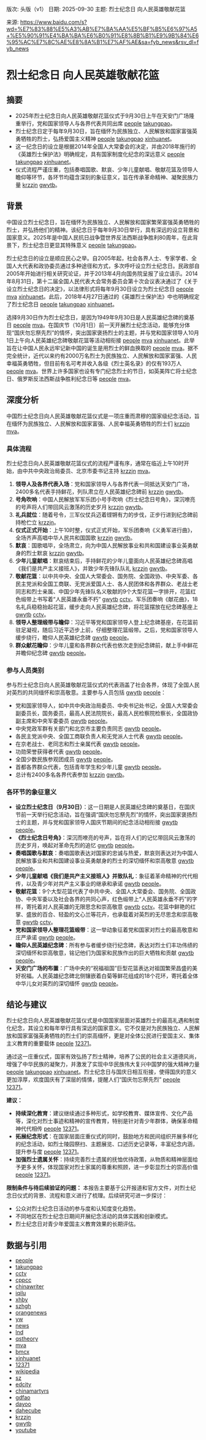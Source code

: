 版次: 头版（v1）
日期: 2025-09-30
主题: 烈士纪念日 向人民英雄敬献花篮

来源: https://www.baidu.com/s?wd=%E7%83%88%E5%A3%AB%E7%BA%AA%E5%BF%B5%E6%97%A5+%E5%90%91%E4%BA%BA%E6%B0%91%E8%8B%B1%E9%9B%84%E6%95%AC%E7%8C%AE%E8%8A%B1%E7%AF%AE&sa=fyb_news&rsv_dl=fyb_news

# 烈士纪念日 向人民英雄敬献花篮

## 摘要
- 2025年烈士纪念日向人民英雄敬献花篮仪式于9月30日上午在天安门广场隆重举行，党和国家领导人与各界代表共同出席 [people](https://vertexaisearch.cloud.google.com/grounding-api-redirect/AUZIYQGHqvykNWrFjj36lzqrOA3ezFdY2rHe3wsTDZ4eYEEYCyMQsB1_9Vg_9nmKGIG9gT8uZt7h-Gv3te9N6-8xrWtXLONWxctGNASC4Nhh_fk74ft9We4yw0t8YBp-iCVgZjCD0mAO_3dCEBfwwX0g8jYBBObNh30=) [takungpao](https://vertexaisearch.cloud.google.com/grounding-api-redirect/AUZIYQFmJRz-ykwzgP6jGaMU-zOvRtYH5xxhOUXbB2UYIJ8ma1xy1a5nFXToXjyAN7Iyrz6_V8UJ0c2QRS8nTZ4ziqtiecCrs9-ooKt8ZKIPsmiTSKZYdm9vH8-dwJGbjHs2QkBBZTs_TyDQot3DoRJjWdQ3vDC6jgc5hQ==)。
- 烈士纪念日定于每年9月30日，旨在缅怀为民族独立、人民解放和国家富强英勇牺牲的烈士，弘扬爱国主义精神 [people](https://vertexaisearch.cloud.google.com/grounding-api-redirect/AUZIYQGHqvykNWrFjj36lzqrOA3ezFdY2rHe3wsTDZ4eYEEYCyMQsB1_9Vg_9nmKGIG9gT8uZt7h-Gv3te9N6-8xrWtXLONWxctGNASC4Nhh_fk74ft9We4yw0t8YBp-iCVgZjCD0mAO_3dCEBfwwX0g8jYBBObNh30=) [takungpao](https://vertexaisearch.cloud.google.com/grounding-api-redirect/AUZIYQFmJRz-ykwzgP6jGaMU-zOvRtYH5xxhOUXbB2UYIJ8ma1xy1a5nFXToXjyAN7Iyrz6_V8UJ0c2QRS8nTZ4ziqtiecCrs9-ooKt8ZKIPsmiTSKZYdm9vH8-dwJGbjHs2QkBBZTs_TyDQot3DoRJjWdQ3vDC6jgc5hQ==) [xinhuanet](https://vertexaisearch.cloud.google.com/grounding-api-redirect/AUZIYQEhDUbVF7aVhwnD2kMeZj5nTZacfUVKWgb8ipi6ixu14xsusVdk2FUT3thPddetvL5CmS9k_Ki4vS5caE5O9gd-l9IEeuKxdWDPKiviQ044B9AEhes8a-WFfuic9or-rRhAQQsSKzIr5n7SK438eXnprEKPo98=)。
- 这一纪念日的设立是根据2014年全国人大常委会的决定，并由2018年施行的《英雄烈士保护法》明确规定，具有国家制度化纪念的深远意义 [people](https://vertexaisearch.cloud.google.com/grounding-api-redirect/AUZIYQGHqvykNWrFjj36lzqrOA3ezFdY2rHe3wsTDZ4eYEEYCyMQsB1_9Vg_9nmKGIG9gT8uZt7h-Gv3te9N6-8xrWtXLONWxctGNASC4Nhh_fk74ft9We4yw0t8YBp-iCVgZjCD0mAO_3dCEBfwwX0g8jYBBObNh30=) [takungpao](https://vertexaisearch.cloud.google.com/grounding-api-redirect/AUZIYQFmJRz-ykwzgP6jGaMU-zOvRtYH5xxhOUXbB2UYIJ8ma1xy1a5nFXToXjyAN7Iyrz6_V8UJ0c2QRS8nTZ4ziqtiecCrs9-ooKt8ZKIPsmiTSKZYdm9vH8-dwJGbjHs2QkBBZTs_TyDQot3DoRJjWdQ3vDC6jgc5hQ==) [xinhuanet](https://vertexaisearch.cloud.google.com/grounding-api-redirect/AUZIYQEhDUbVF7aVhwnD2kMeZj5nTZacfUVKWgb8ipi6ixu14xsusVdk2FUT3thPddetvL5CmS9k_Ki4vS5caE5O9gd-l9IEeuKxdWDPKiviQ044B9AEhes8a-WFfuic9or-rRhAQQsSKzIr5n7SK438eXnprEKPo98=)。
- 仪式流程严谨庄重，包括奏唱国歌、默哀、少年儿童献唱、敬献花篮及领导人瞻仰等环节，各环节均蕴含深刻的象征意义，旨在传承革命精神、凝聚民族力量 [krzzjn](https://vertexaisearch.cloud.google.com/grounding-api-redirect/AUZIYQGdVVYbe4FLm2xnqJk3fhpSiOhhs74u7l2iAuQ_LFXhdOsHAzb7vp3rK4IiPGkCvft4rdcB9mWgxINJXG-DOIoI2NidWT_nZNKbGuJdIyGnplZ1sfS5zq8hpTcYX8C92SQKqK4y) [gwytb](https://vertexaisearch.cloud.google.com/grounding-api-redirect/AUZIYQGBRcERW53wSjZH6970ZZU_5c6AEjA3lIrLlDK27xnZZ5GstisycbIpXaoOnZhaskABIvvtqAQTgvGmNBqX75ZkeokirlHQ_S4uj68JzN_Ls2VRshQVxWUFvdiaGg6eeDwnOogKCP-o4iLW5mNt1kpSGnL1wgymQyKBVqI=)。

## 背景
中国设立烈士纪念日，旨在缅怀为民族独立、人民解放和国家繁荣富强英勇牺牲的烈士，并弘扬他们的精神。该纪念日于每年9月30日举行，具有深远的设立背景和国家意义。2025年是中国人民抗日战争暨世界反法西斯战争胜利80周年，在此背景下，烈士纪念日更显其特殊意义 [people](https://vertexaisearch.cloud.google.com/grounding-api-redirect/AUZIYQGHqvykNWrFjj36lzqrOA3ezFdY2rHe3wsTDZ4eYEEYCyMQsB1_9Vg_9nmKGIG9gT8uZt7h-Gv3te9N6-8xrWtXLONWxctGNASC4Nhh_fk74ft9We4yw0t8YBp-iCVgZjCD0mAO_3dCEBfwwX0g8jYBBObNh30=) [takungpao](https://vertexaisearch.cloud.google.com/grounding-api-redirect/AUZIYQFmJRz-ykwzgP6jGaMU-zOvRtYH5xxhOUXbB2UYIJ8ma1xy1a5nFXToXjyAN7Iyrz6_V8UJ0c2QRS8nTZ4ziqtiecCrs9-ooKt8ZKIPsmiTSKZYdm9vH8-dwJGbjHs2QkBBZTs_TyDQot3DoRJjWdQ3vDC6jgc5hQ==)。

烈士纪念日的设立是顺应民心之举。自2005年起，社会各界人士、专家学者、全国人大代表和政协委员通过多种途径和方式，多次呼吁设立烈士纪念日。民政部自2005年开始进行相关研究论证，并于2013年4月向国务院呈报了设立请示。2014年8月31日，第十二届全国人民代表大会常务委员会第十次会议表决通过了《关于设立烈士纪念日的决定》，以法律形式将每年9月30日设立为烈士纪念日 [people](https://vertexaisearch.cloud.google.com/grounding-api-redirect/AUZIYQFHbrw7J8sPrqZHpigH--eCvOdGU0ZM43QYVRGdgYCg4y_loB7KahR3MI7BnIO6sLR6Rn44dismS_CqHLq8WNaJ_CK_J_FqudIwP0tf7AouI4AZtAGdz1_v1Th3oyP47sO9mfvlsypJgQVdmPjPX6sPmnuKhov7XmNDH4AzSaM=) [mva](https://vertexaisearch.cloud.google.com/grounding-api-redirect/AUZIYQFvuXsByjMMTPGAru3I_hgQf6hDKBA-zMddBb-RMBTkzLL7LuGmde4HZS1UsR_RP4ZSUszskuF_rs09P2Rm9H9y5pl07sx_LvzUQHS3z4XU_FV90GbZdpSr--gLAI7pM6fI-JrxpN751_QKJj0IC4f_oSvvfyeKGGT-) [xinhuanet](https://vertexaisearch.cloud.google.com/grounding-api-redirect/AUZIYQEhDUbVF7aVhwnD2kMeZj5nTZacfUVKWgb8ipi6ixu14xsusVdk2FUT3thPddetvL5CmS9k_Ki4vS5caE5O9gd-l9IEeuKxdWDPKiviQ044B9AEhes8a-WFfuic9or-rRhAQQsSKzIr5n7SK438eXnprEKPo98=)。此后，2018年4月27日通过的《英雄烈士保护法》中也明确规定了烈士纪念日 [people](https://vertexaisearch.cloud.google.com/grounding-api-redirect/AUZIYQGHqvykNWrFjj36lzqrOA3ezFdY2rHe3wsTDZ4eYEEYCyMQsB1_9Vg_9nmKGIG9gT8uZt7h-Gv3te9N6-8xrWtXLONWxctGNASC4Nhh_fk74ft9We4yw0t8YBp-iCVgZjCD0mAO_3dCEBfwwX0g8jYBBObNh30=) [takungpao](https://vertexaisearch.cloud.google.com/grounding-api-redirect/AUZIYQFmJRz-ykwzgP6jGaMU-zOvRtYH5xxhOUXbB2UYIJ8ma1xy1a5nFXToXjyAN7Iyrz6_V8UJ0c2QRS8nTZ4ziqtiecCrs9-ooKt8ZKIPsmiTSKZYdm9vH8-dwJGbjHs2QkBBZTs_TyDQot3DoRJjWdQ3vDC6jgc5hQ==) [xinhuanet](https://vertexaisearch.cloud.google.com/grounding-api-redirect/AUZIYQEhDUbVF7aVhwnD2kMeZj5nTZacfUVKWgb8ipi6ixu14xsusVdk2FUT3thPddetvL5CmS9k_Ki4vS5caE5O9gd-l9IEeuKxdWDPKiviQ044B9AEhes8a-WFfuic9or-rRhAQQsSKzIr5n7SK438eXnprEKPo98=)。

选择9月30日作为烈士纪念日，是因为1949年9月30日是人民英雄纪念碑的奠基日 [people](https://vertexaisearch.cloud.google.com/grounding-api-redirect/AUZIYQFHbrw7J8sPrqZHpigH--eCvOdGU0ZM43QYVRGdgYCg4y_loB7KahR3MI7BnIO6sLR6Rn44dismS_CqHLq8WNaJ_CK_J_FqudIwP0tf7AouI4AZtAGdz1_v1Th3oyP47sO9mfvlsypJgQVdmPjPX6sPmnuKhov7XmNDH4AzSaM=) [mva](https://vertexaisearch.cloud.google.com/grounding-api-redirect/AUZIYQFvuXsByjMMTPGAru3I_hgQf6hDKBA-zMddBb-RMBTkzLL7LuGmde4HZS1UsR_RP4ZSUszskuF_rs09P2Rm9H9y5pl07sx_LvzUQHS3z4XU_FV90GbZdpSr--gLAI7pM6fI-JrxpN751_QKJj0IC4f_oSvvfyeKGGT-)。在国庆节（10月1日）前一天开展烈士纪念活动，能够充分体现“国庆勿忘祭先烈”的情怀，突出国家褒扬烈士的主题，并与党和国家领导人10月1日上午向人民英雄纪念碑敬献花篮等活动相衔接 [people](https://vertexaisearch.cloud.google.com/grounding-api-redirect/AUZIYQFHbrw7J8sPrqZHpigH--eCvOdGU0ZM43QYVRGdgYCg4y_loB7KahR3MI7BnIO6sLR6Rn44dismS_CqHLq8WNaJ_CK_J_FqudIwP0tf7AouI4AZtAGdz1_v1Th3oyP47sO9mfvlsypJgQVdmPjPX6sPmnuKhov7XmNDH4AzSaM=) [mva](https://vertexaisearch.cloud.google.com/grounding-api-redirect/AUZIYQFvuXsByjMMTPGAru3I_hgQf6hDKBA-zMddBb-RMBTkzLL7LuGmde4HZS1UsR_RP4ZSUszskuF_rs09P2Rm9H9y5pl07sx_LvzUQHS3z4XU_FV90GbZdpSr--gLAI7pM6fI-JrxpN751_QKJj0IC4f_oSvvfyeKGGT-) [xinhuanet](https://vertexaisearch.cloud.google.com/grounding-api-redirect/AUZIYQEhDUbVF7aVhwnD2kMeZj5nTZacfUVKWgb8ipi6ixu14xsusVdk2FUT3thPddetvL5CmS9k_Ki4vS5caE5O9gd-l9IEeuKxdWDPKiviQ044B9AEhes8a-WFfuic9or-rRhAQQsSKzIr5n7SK438eXnprEKPo98=)。此举旨在让中国人民永远牢记新中国的诞生是用烈士的鲜血换取的 [people](https://vertexaisearch.cloud.google.com/grounding-api-redirect/AUZIYQFHbrw7J8sPrqZHpigH--eCvOdGU0ZM43QYVRGdgYCg4y_loB7KahR3MI7BnIO6sLR6Rn44dismS_CqHLq8WNaJ_CK_J_FqudIwP0tf7AouI4AZtAGdz1_v1Th3oyP47sO9mfvlsypJgQVdmPjPX6sPmnuKhov7XmNDH4AzSaM=) [mva](https://vertexaisearch.cloud.google.com/grounding-api-redirect/AUZIYQFvuXsByjMMTPGAru3I_hgQf6hDKBA-zMddBb-RMBTkzLL7LuGmde4HZS1UsR_RP4ZSUszskuF_rs09P2Rm9H9y5pl07sx_LvzUQHS3z4XU_FV90GbZdpSr--gLAI7pM6fI-JrxpN751_QKJj0IC4f_oSvvfyeKGGT-)。据不完全统计，近代以来约有2000万名烈士为民族独立、人民解放和国家富强、人民幸福英勇牺牲，但目前有名可考并收入各级《烈士英名录》的仅有193万人 [people](https://vertexaisearch.cloud.google.com/grounding-api-redirect/AUZIYQFHbrw7J8sPrqZHpigH--eCvOdGU0ZM43QYVRGdgYCg4y_loB7KahR3MI7BnIO6sLR6Rn44dismS_CqHLq8WNaJ_CK_J_FqudIwP0tf7AouI4AZtAGdz1_v1Th3oyP47sO9mfvlsypJgQVdmPjPX6sPmnuKhov7XmNDH4AzSaM=) [mva](https://vertexaisearch.cloud.google.com/grounding-api-redirect/AUZIYQFvuXsByjMMTPGAru3I_hgQf6hDKBA-zMddBb-RMBTkzLL7LuGmde4HZS1UsR_RP4ZSUszskuF_rs09P2Rm9H9y5pl07sx_LvzUQHS3z4XU_FV90GbZdpSr--gLAI7pM6fI-JrxpN751_QKJj0IC4f_oSvvfyeKGGT-)。世界上许多国家也设有专门纪念烈士的节日，如英美阵亡将士纪念日、俄罗斯反法西斯战争胜利纪念日等 [people](https://vertexaisearch.cloud.google.com/grounding-api-redirect/AUZIYQFHbrw7J8sPrqZHpigH--eCvOdGU0ZM43QYVRGdgYCg4y_loB7KahR3MI7BnIO6sLR6Rn44dismS_CqHLq8WNaJ_CK_J_FqudIwP0tf7AouI4AZtAGdz1_v1Th3oyP47sO9mfvlsypJgQVdmPjPX6sPmnuKhov7XmNDH4AzSaM=) [mva](https://vertexaisearch.cloud.google.com/grounding-api-redirect/AUZIYQFvuXsByjMMTPGAru3I_hgQf6hDKBA-zMddBb-RMBTkzLL7LuGmde4HZS1UsR_RP4ZSUszskuF_rs09P2Rm9H9y5pl07sx_LvzUQHS3z4XU_FV90GbZdpSr--gLAI7pM6fI-JrxpN751_QKJj0IC4f_oSvvfyeKGGT-)。

## 深度分析
中国烈士纪念日向人民英雄敬献花篮仪式是一项庄重而肃穆的国家级纪念活动，旨在缅怀为民族独立、人民解放和国家富强、人民幸福英勇牺牲的烈士们 [krzzjn](https://vertexaisearch.cloud.google.com/grounding-api-redirect/AUZIYQGdVVYbe4FLm2xnqJk3fhpSiOhhs74u7l2iAuQ_LFXhdOsHAzb7vp3rK4IiPGkCvft4rdcB9mWgxINJXG-DOIoI2NidWT_nZNKbGuJdIyGnplZ1sfS5zq8hpTcYX8C92SQKqK4y) [mva](https://vertexaisearch.cloud.google.com/grounding-api-redirect/AUZIYQH_VZM9TsQ5TTo6tmABJsYQ7vSzU6Q8S2wGYMaY__BFnXgUMxf19Ke5R7bwJiF96O2ibyafQBV5-ZTljmRDDee4y37K49isBaix4iKNKw__22z17tJbpY_3o4dOAKCnXTa1Zbj3Ul-iVJMuZ3ceDh3owFt_z54dmWAc)。

### 具体流程
烈士纪念日向人民英雄敬献花篮仪式的流程严谨有序，通常在临近上午10时开始，由中共中央政治局委员、北京市委书记主持 [krzzjn](https://vertexaisearch.cloud.google.com/grounding-api-redirect/AUZIYQGdVVYbe4FLm2xnqJk3fhpSiOhhs74u7l2iAuQ_LFXhdOsHAzb7vp3rK4IiPGkCvft4rdcB9mWgxINJXG-DOIoI2NidWT_nZNKbGuJdIyGnplZ1sfS5zq8hpTcYX8C92SQKqK4y) [mva](https://vertexaisearch.cloud.google.com/grounding-api-redirect/AUZIYQH_VZM9TsQ5TTo6tmABJsYQ7vSzU6Q8S2wGYMaY__BFnXgUMxf19Ke5R7bwJiF96O2ibyafQBV5-ZTljmRDDee4y37K49isBaix4iKNKw__22z17tJbpY_3o4dOAKCnXTa1Zbj3Ul-iVJMuZ3ceDh3owFt_z54dmWAc)。
1.  **领导人及各界代表入场**：党和国家领导人与各界代表一同抵达天安门广场，2400多名代表手持鲜花，列队肃立在人民英雄纪念碑前 [krzzjn](https://aisearch.cloud.google.com/id/4-0) [gwytb](https://vertexaisearch.cloud.google.com/grounding-api-redirect/AUZIYQGBRcERW53wSjZH6970ZZU_5c6AEjA3lIrLlDK27xnZZ5GstisycbIpXaoOnZhaskABIvvtqAQTgvGmNBqX75ZkeokirlHQ_S4uj68JzN_Ls2VRshQVxWUFvdiaGg6eeDwnOogKCP-o4iLW5mNt1kpSGnL1wgymQyKBVqI=)。
2.  **号角吹响**：中国人民解放军军乐团小号手吹响《烈士纪念日号角》，深沉嘹亮的号声将人们带回风云激荡的历史岁月 [krzzjn](https://vertexaisearch.cloud.google.com/grounding-api-redirect/AUZIYQGdVVYbe4FLm2xnqJk3fhpSiOhhs74u7l2iAuQ_LFXhdOsHAzb7vp3rK4IiPGkCvft4rdcB9mWgxINJXG-DOIoI2NidWT_nZNKbGuJdIyGnplZ1sfS5zq8hpTcYX8C92SQKqK4y) [gwytb](https://vertexaisearch.cloud.google.com/grounding-api-redirect/AUZIYQGBRcERW53wSjZH6970ZZU_5c6AEjA3lIrLlDK27xnZZ5GstisycbIpXaoOnZhaskABIvvtqAQTgvGmNBqX75ZkeokirlHQ_S4uj68JzN_Ls2VRshQVxWUFvdiaGg6eeDwnOogKCP-o4iLW5mNt1kpSGnL1wgymQyKBVqI=)。
3.  **礼兵就位**：随着号令，三军仪仗兵迈着铿锵有力的步伐，正步行进到纪念碑前持枪伫立 [krzzjn](https://vertexaisearch.cloud.google.com/grounding-api-redirect/AUZIYQGdVVYbe4FLm2xnqJk3fhpSiOhhs74u7l2iAuQ_LFXhdOsHAzb7vp3rK4IiPGkCvft4rdcB9mWgxINJXG-DOIoI2NidWT_nZNKbGuJdIyGnplZ1sfS5zq8hpTcYX8C92SQKqK4y)。
4.  **仪式正式开始**：上午10时整，仪式正式开始，军乐团奏响《义勇军进行曲》，全场齐声高唱中华人民共和国国歌 [krzzjn](https://vertexaisearch.cloud.google.com/grounding-api-redirect/AUZIYQGdVVYbe4FLm2xnqJk3fhpSiOhhs74u7l2iAuQ_LFXhdOsHAzb7vp3rK4IiPGkCvft4rdcB9mWgxINJXG-DOIoI2NidWT_nZNKbGuJdIyGnplZ1sfS5zq8hpTcYX8C92SQKqK4y) [gwytb](https://vertexaisearch.cloud.google.com/grounding-api-redirect/AUZIYQGBRcERW53wSjZH6970ZZU_5c6AEjA3lIrLlDK27xnZZ5GstisycbIpXaoOnZhaskABIvvtqAQTgvGmNBqX75ZkeokirlHQ_S4uj68JzN_Ls2VRshQVxWUFvdiaGg6eeDwnOogKCP-o4iLW5mNt1kpSGnL1wgymQyKBVqI=)。
5.  **默哀**：国歌唱毕，全场肃立，向为中国人民解放事业和共和国建设事业英勇献身的烈士默哀 [krzzjn](https://vertexaisearch.cloud.google.com/grounding-api-redirect/AUZIYQGdVVYbe4FLm2xnqJk3fhpSiOhhs74u7l2iAuQ_LFXhdOsHAzb7vp3rK4IiPGkCvft4rdcB9mWgxINJXG-DOIoI2NidWT_nZNKbGuJdIyGnplZ1sfS5zq8hpTcYX8C92SQKqK4y) [gwytb](https://vertexaisearch.cloud.google.com/grounding-api-redirect/AUZIYQGBRcERW53wSjZH6970ZZU_5c6AEjA3lIrLlDK27xnZZ5GstisycbIpXaoOnZhaskABIvvtqAQTgvGmNBqX75ZkeokirlHQ_S4uj68JzN_Ls2VRshQVxWUFvdiaGg6eeDwnOogKCP-o4iLW5mNt1kpSGnL1wgymQyKBVqI=)。
6.  **少年儿童献唱**：默哀结束后，手持鲜花的少年儿童面向人民英雄纪念碑高唱《我们是共产主义接班人》，并致少年先锋队队礼 [krzzjn](https://vertexaisearch.cloud.google.com/grounding-api-redirect/AUZIYQGdVVYbe4FLm2xnqJk3fhpSiOhhs74u7l2iAuQ_LFXhdOsHAzb7vp3rK4IiPGkCvft4rdcB9mWgxINJXG-DOIoI2NidWT_nZNKbGuJdIyGnplZ1sfS5zq8hpTcYX8C92SQKqK4y) [gwytb](https://vertexaisearch.cloud.google.com/grounding-api-redirect/AUZIYQGBRcERW53wSjZH6970ZZU_5c6AEjA3lIrLlDK27xnZZ5GstisycbIpXaoOnZhaskABIvvtqAQTgvGmNBqX75ZkeokirlHQ_S4uj68JzN_Ls2VRshQVxWUFvdiaGg6eeDwnOogKCP-o4iLW5mNt1kpSGnL1wgymQyKBVqI=)。
7.  **敬献花篮**：以中共中央、全国人大常委会、国务院、全国政协、中央军委、各民主党派和全国工商联、无党派爱国人士、各人民团体和各界群众、老战士老同志和烈士亲属、中国少年先锋队名义敬献的9个大型花篮一字排开，花篮红色缎带上书写着“人民英雄永垂不朽” [gwytb](https://vertexaisearch.cloud.google.com/grounding-api-redirect/AUZIYQGBRcERW53wSjZH6970ZZU_5c6AEjA3lIrLlDK27xnZZ5GstisycbIpXaoOnZhaskABIvvtqAQTgvGmNBqX75ZkeokirlHQ_S4uj68JzN_Ls2VRshQVxWUFvdiaGg6eeDwnOogKCP-o4iLW5mNt1kpSGnL1wgymQyKBVqI=) [cctv](https://vertexaisearch.cloud.google.com/grounding-api-redirect/AUZIYQHww4iPHwc663hEdwQhOD2ypwUJEjLXKPp7MpKfH8hOMskY68otOjXzI52ABrYV7pvSI53D6rVnjkjNBggXGx6SodT71Ib_R0rA7N3rBUlaM2Kc5fQs4xI4k7kEcwip2a3V5HdvOTDV3AgZ_NRJkydQCX6SThAhbRbDfFhS_KXwtg==)。军乐团奏响《献花曲》，18名礼兵稳稳抬起花篮，缓步走向人民英雄纪念碑，将花篮摆放在纪念碑基座上 [gwytb](https://vertexaisearch.cloud.google.com/grounding-api-redirect/AUZIYQGBRcERW53wSjZH6970ZZU_5c6AEjA3lIrLlDK27xnZZ5GstisycbIpXaoOnZhaskABIvvtqAQTgvGmNBqX75ZkeokirlHQ_S4uj68JzN_Ls2VRshQVxWUFvdiaGg6eeDwnOogKCP-o4iLW5mNt1kpSGnL1wgymQyKBVqI=) [cctv](https://vertexaisearch.cloud.google.com/grounding-api-redirect/AUZIYQHww4iPHwc663hEdwQhOD2ypwUJEjLXKPp7MpKfH8hOMskY68otOjXzI52ABrYV7pvSI53D6rVnjkjNBggXGx6SodT71Ib_R0rA7N3rBUlaM2Kc5fQs4xI4k7kEcwip2a3V5HdvOTDV3AgZ_NRJkydQCX6SThAhbRbDfFhS_KXwtg==)。
8.  **领导人整理缎带与瞻仰**：习近平等党和国家领导人登上纪念碑基座，在花篮前驻足凝视，随后习近平迈步上前，仔细整理花篮缎带。之后，党和国家领导人缓步绕行，瞻仰人民英雄纪念碑 [gwytb](https://vertexaisearch.cloud.google.com/grounding-api-redirect/AUZIYQGBRcERW53wSjZH6970ZZU_5c6AEjA3lIrLlDK27xnZZ5GstisycbIpXaoOnZhaskABIvvtqAQTgvGmNBqX75ZkeokirlHQ_S4uj68JzN_Ls2VRshQVxWUFvdiaGg6eeDwnOogKCP-o4iLW5mNt1kpSGnL1wgymQyKBVqI=) [people](https://vertexaisearch.cloud.google.com/grounding-api-redirect/AUZIYQHBVtn-Z3YKrNeRxkB0a4i9awNO7eevh-tOOSmTKP1CgSpzUGuzxjlNE0aHikXc12gMZ0mxMRAkny28PEK61FaFCyg4yyjED-lJa88FTfVqi_x-nRucPoVBBSKzF88hpadVGwT5FhynXrlIauH1HsOo27i4xBU=)。
9.  **群众献花瞻仰**：少年儿童和各界群众代表也依次走到纪念碑前，献上手中鲜花并瞻仰纪念碑 [gwytb](https://vertexaisearch.cloud.google.com/grounding-api-redirect/AUZIYQGBRcERW53wSjZH6970ZZU_5c6AEjA3lIrLlDK27xnZZ5GstisycbIpXaoOnZhaskABIvvtqAQTgvGmNBqX75ZkeokirlHQ_S4uj68JzN_Ls2VRshQVxWUFvdiaGg6eeDwnOogKCP-o4iLW5mNt1kpSGnL1wgymQyKBVqI=) [people](https://vertexaisearch.cloud.google.com/grounding-api-redirect/AUZIYQHBVtn-Z3YKrNeRxkB0a4i9awNO7eevh-tOOSmTKP1CgSpzUGuzxjlNE0aHikXc12gMZ0mxMRAkny28PEK61FaFCyg4yyjED-lJa88FTfVqi_x-nRucPoVBBSKzF88hpadVGwT5FhynXrlIauH1HsOo27i4xBU=)。

### 参与人员类别
参与烈士纪念日向人民英雄敬献花篮仪式的代表涵盖了社会各界，体现了全国人民对英烈的共同缅怀和崇高敬意。主要参与人员包括 [gwytb](https://vertexaisearch.cloud.google.com/grounding-api-redirect/AUZIYQGBRcERW53wSjZH6970ZZU_5c6AEjA3lIrLlDK27xnZZ5GstisycbIpXaoOnZhaskABIvvtqAQTgvGmNBqX75ZkeokirlHQ_S4uj68JzN_Ls2VRshQVxWUFvdiaGg6eeDwnOogKCP-o4iLW5mNt1kpSGnL1wgymQyKBVqI=) [people](https://vertexaisearch.cloud.google.com/grounding-api-redirect/AUZIYQHBVtn-Z3YKrNeRxkB0a4i9awNO7eevh-tOOSmTKP1CgSpzUGuzxjlNE0aHikXc12gMZ0mxMRAkny28PEK61FaFCyg4yyjED-lJa88FTfVqi_x-nRucPoVBBSKzF88hpadVGwT5FhynXrlIauH1HsOo27i4xBU=)：
*   党和国家领导人，如中共中央政治局委员、中央书记处书记，全国人大常委会副委员长，国务委员，最高人民法院院长，最高人民检察院检察长，全国政协副主席和中央军委委员 [gwytb](https://vertexaisearch.cloud.google.com/grounding-api-redirect/AUZIYQGBRcERW53wSjZH6970ZZU_5c6AEjA3lIrLlDK27xnZZ5GstisycbIpXaoOnZhaskABIvvtqAQTgvGmNBqX75ZkeokirlHQ_S4uj68JzN_Ls2VRshQVxWUFvdiaGg6eeDwnOogKCP-o4iLW5mNt1kpSGnL1wgymQyKBVqI=) [people](https://vertexaisearch.cloud.google.com/grounding-api-redirect/AUZIYQHBVtn-Z3YKrNeRxkB0a4i9awNO7eevh-tOOSmTKP1CgSpzUGuzxjlNE0aHikXc12gMZ0mxMRAkny28PEK61FaFCyg4yyjED-lJa88FTfVqi_x-nRucPoVBBSKzF88hpadVGwT5FhynXrlIauH1HsOo27i4xBU=)。
*   中央党政军群有关部门和北京市主要负责同志 [gwytb](https://vertexaisearch.cloud.google.com/grounding-api-redirect/AUZIYQGBRcERW53wSjZH6970ZZU_5c6AEjA3lIrLlDK27xnZZ5GstisycbIpXaoOnZhaskABIvvtqAQTgvGmNBqX75ZkeokirlHQ_S4uj68JzN_Ls2VRshQVxWUFvdiaGg6eeDwnOogKCP-o4iLW5mNt1kpSGnL1wgymQyKBVqI=) [people](https://vertexaisearch.cloud.google.com/grounding-api-redirect/AUZIYQHBVtn-Z3YKrNeRxkB0a4i9awNO7eevh-tOOSmTKP1CgSpzUGuzxjlNE0aHikXc12gMZ0mxMRAkny28PEK61FaFCyg4yyjED-lJa88FTfVqi_x-nRucPoVBBSKzF88hpadVGwT5FhynXrlIauH1HsOo27i4xBU=)。
*   各民主党派中央、全国工商联负责人和无党派人士代表 [gwytb](https://vertexaisearch.cloud.google.com/grounding-api-redirect/AUZIYQGBRcERW53wSjZH6970ZZU_5c6AEjA3lIrLlDK27xnZZ5GstisycbIpXaoOnZhaskABIvvtqAQTgvGmNBqX75ZkeokirlHQ_S4uj68JzN_Ls2VRshQVxWUFvdiaGg6eeDwnOogKCP-o4iLW5mNt1kpSGnL1wgymQyKBVqI=) [people](https://vertexaisearch.cloud.google.com/grounding-api-redirect/AUZIYQHBVtn-Z3YKrNeRxkB0a4i9awNO7eevh-tOOSmTKP1CgSpzUGuzxjlNE0aHikXc12gMZ0mxMRAkny28PEK61FaFCyg4yyjED-lJa88FTfVqi_x-nRucPoVBBSKzF88hpadVGwT5FhynXrlIauH1HsOo27i4xBU=)。
*   在京老战士、老同志和烈士亲属代表 [gwytb](https://vertexaisearch.cloud.google.com/grounding-api-redirect/AUZIYQGBRcERW53wSjZH6970ZZU_5c6AEjA3lIrLlDK27xnZZ5GstisycbIpXaoOnZhaskABIvvtqAQTgvGmNBqX75ZkeokirlHQ_S4uj68JzN_Ls2VRshQVxWUFvdiaGg6eeDwnOogKCP-o4iLW5mNt1kpSGnL1wgymQyKBVqI=) [people](https://vertexaisearch.cloud.google.com/grounding-api-redirect/AUZIYQHBVtn-Z3YKrNeRxkB0a4i9awNO7eevh-tOOSmTKP1CgSpzUGuzxjlNE0aHikXc12gMZ0mxMRAkny28PEK61FaFCyg4yyjED-lJa88FTfVqi_x-nRucPoVBBSKzF88hpadVGwT5FhynXrlIauH1HsOo27i4xBU=)。
*   功勋荣誉获得者代表 [gwytb](https://vertexaisearch.cloud.google.com/grounding-api-redirect/AUZIYQGBRcERW53wSjZH6970ZZU_5c6AEjA3lIrLlDK27xnZZ5GstisycbIpXaoOnZhaskABIvvtqAQTgvGmNBqX75ZkeokirlHQ_S4uj68JzN_Ls2VRshQVxWUFvdiaGg6eeDwnOogKCP-o4iLW5mNt1kpSGnL1wgymQyKBVqI=) [people](https://vertexaisearch.cloud.google.com/grounding-api-redirect/AUZIYQHBVtn-Z3YKrNeRxkB0a4i9awNO7eevh-tOOSmTKP1CgSpzUGuzxjlNE0aHikXc12gMZ0mxMRAkny28PEK61FaFCyg4yyjED-lJa88FTfVqi_x-nRucPoVBBSKzF88hpadVGwT5FhynXrlIauH1HsOo27i4xBU=)。
*   全国少数民族参观团成员 [gwytb](https://vertexaisearch.cloud.google.com/grounding-api-redirect/AUZIYQGBRcERW53wSjZH6970ZZU_5c6AEjA3lIrLlDK27xnZZ5GstisycbIpXaoOnZhaskABIvvtqAQTgvGmNBqX75ZkeokirlHQ_S4uj68JzN_Ls2VRshQVxWUFvdiaGg6eeDwnOogKCP-o4iLW5mNt1kpSGnL1wgymQyKBVqI=) [people](https://vertexaisearch.cloud.google.com/grounding-api-redirect/AUZIYQHBVtn-Z3YKrNeRxkB0a4i9awNO7eevh-tOOSmTKP1CgSpzUGuzxjlNE0aHikXc12gMZ0mxMRAkny28PEK61FaFCyg4yyjED-lJa88FTfVqi_x-nRucPoVBBSKzF88hpadVGwT5FhynXrlIauH1HsOo27i4xBU=)。
*   首都各界群众代表，包括青年学生和少年儿童 [gwytb](https://vertexaisearch.cloud.google.com/grounding-api-redirect/AUZIYQGBRcERW53wSjZH6970ZZU_5c6AEjA3lIrLlDK27xnZZ5GstisycbIpXaoOnZhaskABIvvtqAQTgvGmNBqX75ZkeokirlHQ_S4uj68JzN_Ls2VRshQVxWUFvdiaGg6eeDwnOogKCP-o4iLW5mNt1kpSGnL1wgymQyKBVqI=) [people](https://vertexaisearch.cloud.google.com/grounding-api-redirect/AUZIYQHBVtn-Z3YKrNeRxkB0a4i9awNO7eevh-tOOSmTKP1CgSpzUGuzxjlNE0aHikXc12gMZ0mxMRAkny28PEK61FaFCyg4yyjED-lJa88FTfVqi_x-nRucPoVBBSKzF88hpadVGwT5FhynXrlIauH1HsOo27i4xBU=)。
*   总计有2400多名各界代表参加 [krzzjn](https://vertexaisearch.cloud.google.com/grounding-api-redirect/AUZIYQGdVVYbe4FLm2xnqJk3fhpSiOhhs74u7l2iAuQ_LFXhdOsHAzb7vp3rK4IiPGkCvft4rdcB9mWgxINJXG-DOIoI2NidWT_nZNKbGuJdIyGnplZ1sfS5zq8hpTcYX8C92SQKqK4y) [gwytb](https://vertexaisearch.cloud.google.com/grounding-api-redirect/AUZIYQGBRcERW53wSjZH6970ZZU_5c6AEjA3lIrLlDK27xnZZ5GstisycbIpXaoOnZhaskABIvvtqAQTgvGmNBqX75ZkeokirlHQ_S4uj68JzN_Ls2VRshQVxWUFvdiaGg6eeDwnOogKCP-o4iLW5mNt1kpSGnL1wgymQyKBVqI=)。

### 各环节的象征意义
*   **设立烈士纪念日（9月30日）**：这一日期是人民英雄纪念碑的奠基日，在国庆节前一天举行纪念活动，旨在强调“国庆勿忘祭先烈”的情怀，突出国家褒扬烈士的主题，并与党和国家领导人国庆节期间的纪念活动相衔接 [gwytb](https://vertexaisearch.cloud.google.com/grounding-api-redirect/AUZIYQGBRcERW53wSjZH6970ZZU_5c6AEjA3lIrLlDK27xnZZ5GstisycbIpXaoOnZhaskABIvvtqAQTgvGmNBqX75ZkeokirlHQ_S4uj68JzN_Ls2VRshQVxWUFvdiaGg6eeDwnOogKCP-o4iLW5mNt1kpSGnL1wgymQyKBVqI=) [people](https://vertexaisearch.cloud.google.com/grounding-api-redirect/AUZIYQHBVtn-Z3YKrNeRxkB0a4i9awNO7eevh-tOOSmTKP1CgSpzUGuzxjlNE0aHikXc12gMZ0mxMRAkny28PEK61FaFCyg4yyjED-lJa88FTfVqi_x-nRucPoVBBSKzF88hpadVGwT5FhynXrlIauH1HsOo27i4xBU=)。
*   **《烈士纪念日号角》**：深沉而嘹亮的号声，旨在将人们的记忆带回风云激荡的历史岁月，唤起对革命先烈的追忆 [gwytb](https://vertexaisearch.cloud.google.com/grounding-api-redirect/AUZIYQGBRcERW53wSjZH6970ZZU_5c6AEjA3lIrLlDK27xnZZ5GstisycbIpXaoOnZhaskABIvvtqAQTgvGmNBqX75ZkeokirlHQ_S4uj68JzN_Ls2VRshQVxWUFvdiaGg6eeDwnOogKCP-o4iLW5mNt1kpSGnL1wgymQyKBVqI=) [people](https://vertexaisearch.cloud.google.com/grounding-api-redirect/AUZIYQHBVtn-Z3YKrNeRxkB0a4i9awNO7eevh-tOOSmTKP1CgSpzUGuzxjlNE0aHikXc12gMZ0mxMRAkny28PEK61FaFCyg4yyjED-lJa88FTfVqi_x-nRucPoVBBSKzF88hpadVGwT5FhynXrlIauH1HsOo27i4xBU=)。
*   **奏唱国歌与默哀**：奏唱国歌表达对国家的忠诚与热爱，默哀则表达对为中国人民解放事业和共和国建设事业英勇献身的烈士的深切缅怀和崇高敬意 [gwytb](https://vertexaisearch.cloud.google.com/grounding-api-redirect/AUZIYQGBRcERW53wSjZH6970ZZU_5c6AEjA3lIrLlDK27xnZZ5GstisycbIpXaoOnZhaskABIvvtqAQTgvGmNBqX75ZkeokirlHQ_S4uj68JzN_Ls2VRshQVxWUFvdiaGg6eeDwnOogKCP-o4iLW5mNt1kpSGnL1wgymQyKBVqI=) [people](https://vertexaisearch.cloud.google.com/grounding-api-redirect/AUZIYQHBVtn-Z3YKrNeRxkB0a4i9awNO7eevh-tOOSmTKP1CgSpzUGuzxjlNE0aHikXc12gMZ0mxMRAkny28PEK61FaFCyg4yyjED-lJa88FTfVqi_x-nRucPoVBBSKzF88hpadVGwT5FhynXrlIauH1HsOo27i4xBU=)。
*   **少年儿童献唱《我们是共产主义接班人》并致队礼**：象征着革命精神的代代相传，以及青少年对共产主义事业的继承和承诺 [gwytb](https://vertexaisearch.cloud.google.com/grounding-api-redirect/AUZIYQGBRcERW53wSjZH6970ZZU_5c6AEjA3lIrLlDK27xnZZ5GstisycbIpXaoOnZhaskABIvvtqAQTgvGmNBqX75ZkeokirlHQ_S4uj68JzN_Ls2VRshQVxWUFvdiaGg6eeDwnOogKCP-o4iLW5mNt1kpSGnL1wgymQyKBVqI=) [people](https://vertexaisearch.cloud.google.com/grounding-api-redirect/AUZIYQHBVtn-Z3YKrNeRxkB0a4i9awNO7eevh-tOOSmTKP1CgSpzUGuzxjlNE0aHikXc12gMZ0mxMRAkny28PEK61FaFCyg4yyjED-lJa88FTfVqi_x-nRucPoVBBSKzF88hpadVGwT5FhynXrlIauH1HsOo27i4xBU=)。
*   **敬献花篮**：9个大型花篮代表了中共中央、全国人大常委会、国务院、全国政协、中央军委以及社会各界的共同心声，红色缎带上“人民英雄永垂不朽”的字样，寄托着对人民英雄的无限思念和崇高敬意 [gwytb](https://vertexaisearch.cloud.google.com/grounding-api-redirect/AUZIYQGBRcERW53wSjZH6970ZZU_5c6AEjA3lIrLlDK27xnZZ5GstisycbIpXaoOnZhaskABIvvtqAQTgvGmNBqX75ZkeokirlHQ_S4uj68JzN_Ls2VRshQVxWUFvdiaGg6eeDwnOogKCP-o4iLW5mNt1kpSGnL1wgymQyKBVqI=) [cctv](https://vertexaisearch.cloud.google.com/grounding-api-redirect/AUZIYQHww4iPHwc663hEdwQhOD2ypwUJEjLXKPp7MpKfH8hOMskY68otOjXzI52ABrYV7pvSI53D6rVnjkjNBggXGx6SodT71Ib_R0rA7N3rBUlaM2Kc5fQs4xI4k7kEcwip2a3V5HdvOTDV3AgZ_NRJkydQCX6SThAhbRbDfFhS_KXwtg==)。花篮中鲜艳的红掌、盛放的百合、轻盈的文心兰等花卉，也承载着对英烈的无尽思念和崇高敬意 [gwytb](https://vertexaisearch.cloud.google.com/grounding-api-redirect/AUZIYQGBRcERW53wSjZH6970ZZU_5c6AEjA3lIrLlDK27xnZZ5GstisycbIpXaoOnZhaskABIvvtqAQTgvGmNBqX75ZkeokirlHQ_S4uj68JzN_Ls2VRshQVxWUFvdiaGg6eeDwnOogKCP-o4iLW5mNt1kpSGnL1wgymQyKBVqI=) [cctv](https://vertexaisearch.cloud.google.com/grounding-api-redirect/AUZIYQHww4iPHwc663hEdwQhOD2ypwUJEjLXKPp7MpKfH8hOMskY68otOjXzI52ABrYV7pvSI53D6rVnjkjNBggXGx6SodT71Ib_R0rA7N3rBUlaM2Kc5fQs4xI4k7kEcwip2a3V5HdvOTDV3AgZ_NRJkydQCX6SThAhbRbDfFhS_KXwtg==)。
*   **党和国家领导人整理花篮缎带**：这一举动象征着党和国家对烈士的最高敬意和庄严承诺 [gwytb](https://vertexaisearch.cloud.google.com/grounding-api-redirect/AUZIYQGBRcERW53wSjZH6970ZZU_5c6AEjA3lIrLlDK27xnZZ5GstisycbIpXaoOnZhaskABIvvtqAQTgvGmNBqX75ZkeokirlHQ_S4uj68JzN_Ls2VRshQVxWUFvdiaGg6eeDwnOogKCP-o4iLW5mNt1kpSGnL1wgymQyKBVqI=) [people](https://vertexaisearch.cloud.google.com/grounding-api-redirect/AUZIYQHBVtn-Z3YKrNeRxkB0a4i9awNO7eevh-tOOSmTKP1CgSpzUGuzxjlNE0aHikXc12gMZ0mxMRAkny28PEK61FaFCyg4yyjED-lJa88FTfVqi_x-nRucPoVBBSKzF88hpadVGwT5FhynXrlIauH1HsOo27i4xBU=)。
*   **瞻仰人民英雄纪念碑**：所有参与者缓步绕行纪念碑，表达对烈士们丰功伟绩的深切缅怀和崇高敬意，铭记他们为国家和民族作出的巨大牺牲和贡献 [gwytb](https://vertexaisearch.cloud.google.com/grounding-api-redirect/AUZIYQGBRcERW53wSjZH6970ZZU_5c6AEjA3lIrLlDK27xnZZ5GstisycbIpXaoOnZhaskABIvvtqAQTgvGmNBqX75ZkeokirlHQ_S4uj68JzN_Ls2VRshQVxWUFvdiaGg6eeDwnOogKCP-o4iLW5mNt1kpSGnL1wgymQyKBVqI=) [people](https://vertexaisearch.cloud.google.com/grounding-api-redirect/AUZIYQHBVtn-Z3YKrNeRxkB0a4i9awNO7eevh-tOOSmTKP1CgSpzUGuzxjlNE0aHikXc12gMZ0mxMRAkny28PEK61FaFCyg4yyjED-lJa88FTfVqi_x-nRucPoVBBSKzF88hpadVGwT5FhynXrlIauH1HsOo27i4xBU=)。
*   **天安门广场的布置**：广场中央的“祝福祖国”巨型花篮表达对祖国繁荣昌盛的美好祝福。人民英雄纪念碑北侧镶嵌着白菊等鲜花组成的18个花环，寄托着全体中华儿女对英烈的深切缅怀 [gwytb](https://vertexaisearch.cloud.google.com/grounding-api-redirect/AUZIYQGBRcERW53wSjZH6970ZZU_5c6AEjA3lIrLlDK27xnZZ5GstisycbIpXaoOnZhaskABIvvtqAQTgvGmNBqX75ZkeokirlHQ_S4uj68JzN_Ls2VRshQVxWUFvdiaGg6eeDwnOogKCP-o4iLW5mNt1kpSGnL1wgymQyKBVqI=) [people](https://vertexaisearch.cloud.google.com/grounding-api-redirect/AUZIYQHBVtn-Z3YKrNeRxkB0a4i9awNO7eevh-tOOSmTKP1CgSpzUGuzxjlNE0aHikXc12gMZ0mxMRAkny28PEK61FaFCyg4yyjED-lJa88FTfVqi_x-nRucPoVBBSKzF88hpadVGwT5FhynXrlIauH1HsOo27i4xBU=)。

## 结论与建议
烈士纪念日向人民英雄敬献花篮仪式是中国国家层面对英雄烈士的最高礼遇和制度化纪念，其设立和每年举行具有深远的国家意义。它不仅是对为民族独立、人民解放和国家富强英勇牺牲的烈士们的崇高缅怀，更是对全体公民进行爱国主义、集体主义教育的重要载体 [people](https://vertexaisearch.cloud.google.com/grounding-api-redirect/AUZIYQFHbrw7J8sPrqZHpigH--eCvOdGU0ZM43QYVRGdgYCg4y_loB7KahR3MI7BnIO6sLR6Rn44dismS_CqHLq8WNaJ_CK_J_FqudIwP0tf7AouI4AZtAGdz1_v1Th3oyP47sO9mfvlsypJgQVdmPjPX6sPmnuKhov7XmNDH4AzSaM=) [12371](https://vertexaisearch.cloud.google.com/grounding-api-redirect/AUZIYQE63Op6ALcs_FfMD8-6FQGj1QmLq_RD9GMu9zdGsXHSOvbIqS-WMhGEdSLhYcp2JrC3R-DL42wfEUS6hLz2FmR66ZTz2f2r06OgMGxLTgC2JydFkNobYSiOIDmnQPSTW-UOglvxj5Kdk1wEXlWAnM-BHzbbS-8=)。

通过这一庄重仪式，国家有效弘扬了烈士精神，培养了公民的社会主义道德风尚，增强了中华民族的凝聚力，并激发了实现中华民族伟大复兴中国梦的强大精神力量 [people](https://vertexaisearch.cloud.google.com/grounding-api-redirect/AUZIYQGHqvykNWrFjj36lzqrOA3ezFdY2rHe3wsTDZ4eYEEYCyMQsB1_9Vg_9nmKGIG9gT8uZt7h-Gv3te9N6-8xrWtXLONWxctGNASC4Nhh_fk74ft9We4yw0t8YBp-iCVgZjCD0mAO_3dCEBfwwX0g8jYBBObNh30=) [takungpao](https://vertexaisearch.cloud.google.com/grounding-api-redirect/AUZIYQFmJRz-ykwzgP6jGaMU-zOvRtYH5xxhOUXbB2UYIJ8ma1xy1a5nFXToXjyAN7Iyrz6_V8UJ0c2QRS8nTZ4ziqtiecCrs9-ooKt8ZKIPsmiTSKZYdm9vH8-dwJGbjHs2QkBBZTs_TyDQot3DoRJjWdQ3vDC6jgc5hQ==) [xinhuanet](https://vertexaisearch.cloud.google.com/grounding-api-redirect/AUZIYQEhDUbVF7aVhwnD2kMeZj5nTZacfUVKWgb8ipi6ixu14xsusVdk2FUT3thPddetvL5CmS9k_Ki4vS5caE5O9gd-l9IEeuKxdWDPKiviQ044B9AEhes8a-WFfuic9or-rRhAQQsSKzIr5n7SK438eXnprEKPo98=)。烈士纪念日与国庆日相互衔接，使得国庆的意义更加淳厚，欢度国庆有了深层的情愫，提醒人们“国庆勿忘祭先烈” [people](https://vertexaisearch.cloud.google.com/grounding-api-redirect/AUZIYQFHbrw7J8sPrqZHpigH--eCvOdGU0ZM43QYVRGdgYCg4y_loB7KahR3MI7BnIO6sLR6Rn44dismS_CqHLq8WNaJ_CK_J_FqudIwP0tf7AouI4AZtAGdz1_v1Th3oyP47sO9mfvlsypJgQVdmPjPX6sPmnuKhov7XmNDH4AzSaM=) [12371](https://vertexaisearch.cloud.google.com/grounding-api-redirect/AUZIYQE63Op6ALcs_FfMD8-6FQGj1QmLq_RD9GMu9zdGsXHSOvbIqS-WMhGEdSLhYcp2JrC3R-DL42wfEUS6hLz2FmR66ZTz2f2r06OgMGxLTgC2JydFkNobYSiOIDmnQPSTW-UOglvxj5Kdk1wEXlWAnM-BHzbbS-8=)。

**建议：**
*   **持续深化教育**：建议继续通过多种形式，如学校教育、媒体宣传、文化产品等，深化对烈士事迹和精神的宣传教育，特别是针对青少年群体，确保革命精神代代相传 [people](https://vertexaisearch.cloud.google.com/grounding-api-redirect/AUZIYQFHbrw7J8sPrqZHpigH--eCvOdGU0ZM43QYVRGdgYCg4y_loB7KahR3MI7BnIO6sLR6Rn44dismS_CqHLq8WNaJ_CK_J_FqudIwP0tf7AouI4AZtAGdz1_v1Th3oyP47sO9mfvlsypJgQVdmPjPX6sPmnuKhov7XmNDH4AzSaM=) [12371](https://vertexaisearch.cloud.google.com/grounding-api-redirect/AUZIYQE63Op6ALcs_FfMD8-6FQGj1QmLq_RD9GMu9zdGsXHSOvbIqS-WMhGEdSLhYcp2JrC3R-DL42wfEUS6hLz2FmR66ZTz2f2r06OgMGxLTgC2JydFkNobYSiOIDmnQPSTW-UOglvxj5Kdk1wEXlWAnM-BHzbbS-8=)。
*   **拓展纪念形式**：在国家层面庄重仪式的同时，鼓励地方和民间组织开展多样化的纪念活动，如烈士陵园祭扫、主题展览、口述历史记录等，丰富纪念内涵，提升参与度 [people](https://vertexaisearch.cloud.google.com/grounding-api-redirect/AUZIYQFHbrw7J8sPrqZHpigH--eCvOdGU0ZM43QYVRGdgYCg4y_loB7KahR3MI7BnIO6sLR6Rn44dismS_CqHLq8WNaJ_CK_J_FqudIwP0tf7AouI4AZtAGdz1_v1Th3oyP47sO9mfvlsypJgQVdmPjPX6sPmnuKhov7XmNDH4AzSaM=) [12371](https://vertexaisearch.cloud.google.com/grounding-api-redirect/AUZIYQE63Op6ALcs_FfMD8-6FQGj1QmLq_RD9GMu9zdGsXHSOvbIqS-WMhGEdSLhYcp2JrC3R-DL42wfEUS6hLz2FmR66ZTz2f2r06OgMGxLTgC2JydFkNobYSiOIDmnQPSTW-UOglvxj5Kdk1wEXlWAnM-BHzbbS-8=)。
*   **加强烈士遗属关怀**：持续完善烈士遗属的抚恤优待政策，从物质和精神层面给予更多关怀，体现国家对烈士家属的尊重和照顾，进一步彰显烈士的崇高价值 [people](https://vertexaisearch.cloud.google.com/grounding-api-redirect/AUZIYQFHbrw7J8sPrqZHpigH--eCvOdGU0ZM43QYVRGdgYCg4y_loB7KahR3MI7BnIO6sLR6Rn44dismS_CqHLq8WNaJ_CK_J_FqudIwP0tf7AouI4AZtAGdz1_v1Th3oyP47sO9mfvlsypJgQVdmPjPX6sPmnuKhov7XmNDH4AzSaM=) [12371](https://vertexaisearch.cloud.google.com/grounding-api-redirect/AUZIYQE63Op6ALcs_FfMD8-6FQGj1QmLq_RD9GMu9zdGsXHSOvbIqS-WMhGEdSLhYcp2JrC3R-DL42wfEUS6hLz2FmR66ZTz2f2r06OgMGxLTgC2JydFkNobYSiOIDmnQPSTW-UOglvxj5Kdk1wEXlWAnM-BHzbbS-8=)。

**限制条件与待后续验证的问题：**
本报告主要基于公开报道和官方文件，对烈士纪念日仪式的背景、流程和意义进行了梳理。后续研究可进一步探讨：
*   公众对烈士纪念日活动的参与度和认知度变化趋势。
*   不同地区在烈士纪念日期间开展纪念活动的具体实践和创新模式。
*   烈士纪念日对青少年爱国主义教育效果的长期评估。

## 数据与引用
- [people](https://vertexaisearch.cloud.google.com/grounding-api-redirect/AUZIYQGHqvykNWrFjj36lzqrOA3ezFdY2rHe3wsTDZ4eYEEYCyMQsB1_9Vg_9nmKGIG9gT8uZt7h-Gv3te9N6-8xrWtXLONWxctGNASC4Nhh_fk74ft9We4yw0t8YBp-iCVgZjCD0mAO_3dCEBfwwX0g8jYBBObNh30=)
- [takungpao](https://vertexaisearch.cloud.google.com/grounding-api-redirect/AUZIYQFmJRz-ykwzgP6jGaMU-zOvRtYH5xxhOUXbB2UYIJ8ma1xy1a5nFXToXjyAN7Iyrz6_V8UJ0c2QRS8nTZ4ziqtiecCrs9-ooKt8ZKIPsmiTSKZYdm9vH8-dwJGbjHs2QkBBZTs_TyDQot3DoRJjWdQ3vDC6jgc5hQ==)
- [cctv](https://vertexaisearch.cloud.google.com/grounding-api-redirect/AUZIYQFysQdxsiueW5qOxC1II9UO65Iz3oA6zbo4Gz3NQhpV42kE4G64yBmdds3xMIC2nnjf9hGEJcoFcUG_Hcu-lRbusTpU3STqE1uiaftI9q8qpZN9V7OVlN6fid7oT8UXVZALPk4URhtbBrj5kfpoYGiw6z9P08Zk86a-Z9LlVp-rjw==)
- [cppcc](https://vertexaisearch.cloud.google.com/grounding-api-redirect/AUZIYQHywLpCf-dhzksSIKkYr_wwKu38Rz2ZYyZAUT_R3yuyAh4Oc_I9207a6wtF7be_zVoNrecky0U1c7TC32-ogZrUC-GNt7XaizkuXVN8qgIEybFLxe5v0dfD6e6-q0tAFu8JkXqKyD_F_NxteywgdIkVzccOR5CCBXGwuB9XPg==)
- [chinawriter](https://vertexaisearch.cloud.google.com/grounding-api-redirect/AUZIYQGcIyiOobeAQz-E64AILiWx0frX3hIH0lKh0xxzcb5qtt12n4qWKdJQmCHgFXW0WZqPkLhj7l6T-p0O_Zy9pBUic-cy2HE_C-MP93Ojaek0zATyMvI72XtirPkdTBlNeooUrALFt_kFQKo-3UDMi4rk7yHIyzXYJZR7jXs=)
- [iqilu](https://vertexaisearch.cloud.google.com/grounding-api-redirect/AUZIYQF0wNvfgu5xrLtI4237HqqEhHpOXE3VrtySU1z8BwE2b2NaDjxYz9eFVzoOeTNlnftWWXamKZXxziE5HSAuVypDrLQ05-DxDLTedwIeFkUbDTHUZVIh876aTAsUHIjSfWScTESEfWWR1-QzTjJiQ65YPKo-Cg==)
- [xhby](https://vertexaisearch.cloud.google.com/grounding-api-redirect/AUZIYQH5s2fiA9HMLm909oHSQ_1OcZ13AeFi2AZMJMxXLycle71EXpd1GeW0c3i299PhD5tCj1MnOE-vNdqdsVDeLzrK1HOmshM_MdRZVgCzCLKz48HAVANoGROuvTphQ8iInfMD8iwRatKQTFyzX1XYMa4wEgjgMT4v)
- [szhgh](https://vertexaisearch.cloud.google.com/grounding-api-redirect/AUZIYQFVCwcUQSkk9MD3CU5r_5gvV3m35hUuzNiPCUQl-BXFyGfdG3xB8PBG8QoLhteg0xcI9gXolYvX2N6heipRHU9RLqWi627VaBQpWEcPP5GPyZc7hir7FgUXi9pktGdRrHNVDrB5de_7-CO7gjl-3yfjQDkLu0fq5LtX5SQj-Q==)
- [orangenews](https://vertexaisearch.cloud.google.com/grounding-api-redirect/AUZIYQEsDg8WC9WDLAjAtowSJeHo1GPPRhZN_mYNRR0V_MeTme8YgLPQkxmzGzHz0ECr6d_hR68o3AaS1NC3aZ-_81mrOjAJEWoXNWhhB2HP5G8ceOzHaQHOyRq7Ia1IUvqTG5fHQ_JDV7Y3m9unYllHxXsGqZNnos6OUxq9wr8l_yfmJfqJKAPXiShHtsvnRoBTAqjRut-i2qz3FAKx-JUEsSiSVO0x1jr3-48BsOsWNTkjf8Aj6FQhj3yrg8VZeCHRtCHfTk-C6PTdWvCfPmT0NY-bVHf233UoljtpiW19zBb1HtfgNSud0iQbPbJeoKlIkLxvGERrQmXeKOEsI5Q7ECJ37_GkJ7f9T3f4_Chm)
- [yw](https://vertexaisearch.cloud.google.com/grounding-api-redirect/AUZIYQEQ-kT8HGCFlR4BM7lk7z9CGG70Oono1tJBrHxYYZ-zWQuxYlR_pTenguXbJ-4fCnwPWTmsatRCd9cqG3PcnhTaXjUZAOMQyRnQf4yMpkzfk6tfq6Dgm9cAoCH1IElkrnwK_q4vHkFev3Nb2xlFmtJjDkg7w1twQzjsNg==)
- [news](https://vertexaisearch.cloud.google.com/grounding-api-redirect/AUZIYQFZn_Qii5dnGf4fORG5jOM-_ZpMVDHyRU3m1eiPiXyCtmyeaEIvj04kcJwlY0Ot0vQQJ1lxxaKFgrIVrrTjVRiD751GfWx6I76MQzjmLbTD5_aOGjspeqS3Xd9_1IBLGJbg6UX4m6VhbHWVmZH3NOkzAzzcdmzBA8Yei0wYGFE7UAls4xr4chM=)
- [lnd](https://vertexaisearch.cloud.google.com/grounding-api-redirect/AUZIYQF_Xqj9sPvaRvDe9mgN3JalclU21xcYlhaMoymePlx8pEfwgvREtyxPTs4MHX9amLru94ktYLduc2endyFzpRx99pAAlCXI8pIcZU_5XK7JwrnPrKrcOaHi1EcN29B9F0h9l92tsTB0D_S3_8gkpxIEiPdxvg==)
- [qstheory](https://vertexaisearch.cloud.google.com/grounding-api-redirect/AUZIYQFd0jTE0oOGTiUXoNyoaesDq9wrWlAzI6rYbZBlK5TqFZnB5uTdp4rkTJjclODP2JrsgE11Vb3gigwvQcO3x1mJ9rvy-qOMYqwqrYXDKg3n6fr7CzAtnUT4E63WrrZWbJGYw2TZwrJ4wDqMemhGa_yLtXTzNq30UDwaq1IGpgTg6Nrgvg==)
- [mva](https://vertexaisearch.cloud.google.com/grounding-api-redirect/AUZIYQFvuXsByjMMTPGAru3I_hgQf6hDKBA-zMddBb-RMBTkzLL7LuGmde4HZS1UsR_RP4ZSUszskuF_rs09P2Rm9H9y5pl07sx_LvzUQHS3z4XU_FV90GbZdpSr--gLAI7pM6fI-JrxpN751_QKJj0IC4f_oSvvfyeKGGT-)
- [bmcx](https://vertexaisearch.cloud.google.com/grounding-api-redirect/AUZIYQEQQPqmYKShrd4K_G_2EHGxZmnohOogCUpfzs1hW-KtPwHYiVKRQ3KRZRgzcXtyyGlI52Y5Eg19nsVm2A-yQR7qDg5Ytby_MgfS3oAXmDEPa4pcKN-n0w80v0PTQn-gMqTGZCxIpj6I1ApEbuFE)
- [xinhuanet](https://vertexaisearch.cloud.google.com/grounding-api-redirect/AUZIYQEhDUbVF7aVhwnD2kMeZj5nTZacfUVKWgb8ipi6ixu14xsusVdk2FUT3thPddetvL5CmS9k_Ki4vS5caE5O9gd-l9IEeuKxdWDPKiviQ044B9AEhes8a-WFfuic9or-rRhAQQsSKzIr5n7SK438eXnprEKPo98=)
- [12371](https://vertexaisearch.cloud.google.com/grounding-api-redirect/AUZIYQE63Op6ALcs_FfMD8-6FQGj1QmLq_RD9GMu9zdGsXHSOvbIqS-WMhGEdSLhYcp2JrC3R-DL42wfEUS6hLz2FmR66ZTz2f2r06OgMGxLTgC2JydFkNobYSiOIDmnQPSTW-UOglvxj5Kdk1wEXlWAnM-BHzbbS-8=)
- [wikipedia](https://vertexaisearch.cloud.google.com/grounding-api-redirect/AUZIYQH7JY70DzEYbWf8sSsnIqwDdjQ_oQQRvmyzYYN4X6COcDRbZITNbCIgozFcqzsb0EvbPAczKB3LhL7Bsa2UyrfJza6THGAObJtHxxzE_giXp5DIcwYRrj7GBgW_LbAfJXkiEE6H_nbQ99lGArnKvY3jocEFGAKuwjWZMHzydy3yYQxxZCn_IwM=)
- [sz](https://vertexaisearch.cloud.google.com/grounding-api-redirect/AUZIYQE3lfVD4LcQyaUxRriooWqG6pMxkGDm1kJBEcr6eDQV8TlNmjLuGyJCQ8XcItO1dEk5qy6UwYNpMn00VcxfIN9NzqGUxdhT1oE1ZaKOn_MSYVKH3lYnZDosN5ULAy_yQq-S8rq0qQ990f0Sp5BEnELboZZUxPEtEA7UjjTICM01z7ZcA7_I4w==)
- [edcity](https://vertexaisearch.cloud.google.com/grounding-api-redirect/AUZIYQGq2hYo709Vo0RdNGhiGi3tkgG_myQG2eRqBnMATceyatfnFwka8hyYzr7vRgz7pG50c-FCzlfoRdQd72nz9GM9hwCj-I-Qfn0gJDxgByse8rbwnRMTvuKt2-KjAi1LVJdORNZDKx7CN-T5D-KdrH6r3Pqs1XCOL-efQrE9WcL9dTHXPawMreBZnpLc3W5j2Nwq4z1xV-IwYGVowHTLhDvd-FSx5jTlvR15d0HJjyS2giEZVHlrOJvaxiFhLybPhAlgyQOG9XppdI-gZrUlaeNrCw==)
- [chinamartyrs](https://vertexaisearch.cloud.google.com/grounding-api-redirect/AUZIYQGITw4EHyUqexPHzW3dt8_WNWOHWRZdTrMW6XtPl67VJKot-Gq_sqhdLMEOW6gm1m52WFoIyzdpuvETuCdd33V5TSMWEvgCFhB1v1Q8sBWHaPDV8VXhw_KEnljft7dyoalJoFXiQg==)
- [gdfao](https://vertexaisearch.cloud.google.com/grounding-api-redirect/AUZIYQEKUg8RjiEzw7CbSPGg3LozwoL7l8gookiEsWyNDbeNhaRDQq4YPJszzk_qG5muYCd7FTp-5nX_1Tp2QzwAYRn8h3yJebjVvmyMjQ2-JZ8MFvMcnC-xFNvAoHRUgKi9rxsqHrbMx0hnKGxXF9o5tXPhj8cVyaE=)
- [dayoo](https://vertexaisearch.cloud.google.com/grounding-api-redirect/AUZIYQFzRyu5tyNvRYg_HYzZQdoU5Zyu6qco3HmyNqy0zCDl02D3CGNddV_WdKBqGh2QPYYQRBfww7VNo9UjHVa_IISdddaVBnq9XbuRA4n_PJvybN8aJpXDXBay1zzwi5EEOMPZbzUiXUTpBe-DXWbGpK9MJuocDEE=)
- [dahecube](https://vertexaisearch.cloud.google.com/grounding-api-redirect/AUZIYQHOMLQ4cY1TgB4DnD3LasXc6d1Lg5ytlMqxjKMCnGFDXItzbaDjoYp7ZxKaKy2gOPir-sKQuq7rx_yY_DWl2YNWSIz267FFGkVS6IOBOAMpDaa-u5YkRk32gDF5xSimi2AjAxUy6-lJ2Ngnbu7oZhweE3z1I7hl4X929fEbSg==)
- [krzzjn](https://vertexaisearch.cloud.google.com/grounding-api-redirect/AUZIYQGdVVYbe4FLm2xnqJk3fhpSiOhhs74u7l2iAuQ_LFXhdOsHAzb7vp3rK4IiPGkCvft4rdcB9mWgxINJXG-DOIoI2NidWT_nZNKbGuJdIyGnplZ1sfS5zq8hpTcYX8C92SQKqK4y)
- [gwytb](https://vertexaisearch.cloud.google.com/grounding-api-redirect/AUZIYQGBRcERW53wSjZH6970ZZU_5c6AEjA3lIrLlDK27xnZZ5GstisycbIpXaoOnZhaskABIvvtqAQTgvGmNBqX75ZkeokirlHQ_S4uj68JzN_Ls2VRshQVxWUFvdiaGg6eeDwnOogKCP-o4iLW5mNt1kpSGnL1wgymQyKBVqI=)
- [youtube](https://vertexaisearch.cloud.google.com/grounding-api-redirect/AUZIYQHVWiPZnOZmkzk8HLanRtH_UvoeiFe5FVD-s3s0zN3y9VwiFsI3sJV9EthsA02HrqsWA6nBGjyieL51Kg3QcWCPVgXQuxS1QNVuGtjJ2LgiAd5I_JmBdWzcEpiE9j5nW0lEjt5y03Q=)